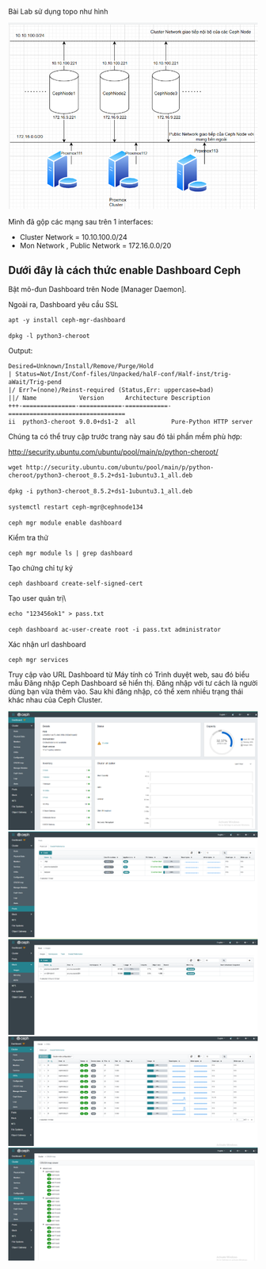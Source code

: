 Bài Lab sử dụng topo như hình 

  <img src="proxmoxremotecephimages/Screenshot_1png.png">


Mình đã gộp các mạng sau trên 1 interfaces:
  + Cluster Network = 10.10.100.0/24
  + Mon Network , Public Network = 172.16.0.0/20

## Dưới đây là cách thức enable Dashboard Ceph

Bật mô-đun Dashboard trên Node [Manager Daemon]. 

Ngoài ra, Dashboard yêu cầu SSL

    apt -y install ceph-mgr-dashboard

    dpkg -l python3-cheroot

Output:

    Desired=Unknown/Install/Remove/Purge/Hold
    | Status=Not/Inst/Conf-files/Unpacked/halF-conf/Half-inst/trig-aWait/Trig-pend
    |/ Err?=(none)/Reinst-required (Status,Err: uppercase=bad)
    ||/ Name            Version      Architecture Description
    +++-===============-============-============-=================================
    ii  python3-cheroot 9.0.0+ds1-2  all          Pure-Python HTTP server

Chúng ta có thể truy cập trước trang này sau đó tải phần mềm phù hợp:

http://security.ubuntu.com/ubuntu/pool/main/p/python-cheroot/

    wget http://security.ubuntu.com/ubuntu/pool/main/p/python-cheroot/python3-cheroot_8.5.2+ds1-1ubuntu3.1_all.deb

    dpkg -i python3-cheroot_8.5.2+ds1-1ubuntu3.1_all.deb

    systemctl restart ceph-mgr@cephnode134

    ceph mgr module enable dashboard

Kiểm tra thử

    ceph mgr module ls | grep dashboard

Tạo chứng chỉ tự ký

    ceph dashboard create-self-signed-cert

Tạo user quản trị\

    echo "123456ok1" > pass.txt

    ceph dashboard ac-user-create root -i pass.txt administrator

Xác nhận url dashboard

    ceph mgr services

Truy cập vào URL Dashboard từ Máy tính có Trình duyệt web, sau đó biểu mẫu Đăng nhập Ceph Dashboard sẽ hiển thị.
Đăng nhập với tư cách là người dùng bạn vừa thêm vào. Sau khi đăng nhập, có thể xem nhiều trạng thái khác nhau của Ceph Cluster.

  <img src="proxmoxremotecephimages/Screenshot_51.png">

  <img src="proxmoxremotecephimages/Screenshot_52.png">

  <img src="proxmoxremotecephimages/Screenshot_53.png">

  <img src="proxmoxremotecephimages/Screenshot_54.png">

  <img src="proxmoxremotecephimages/Screenshot_55.png">
